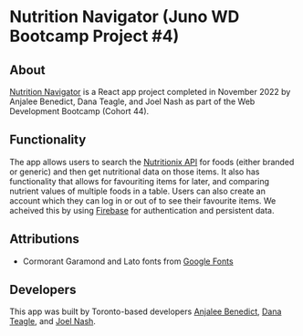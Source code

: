 # Nutrition Navigator (Juno WD Bootcamp Project #4)

## About

[Nutrition Navigator](https://nutrition-navigator.netlify.app) is a React app project completed in November 2022 by Anjalee Benedict, Dana Teagle, and Joel Nash as part of the Web Development Bootcamp (Cohort 44).

## Functionality

The app allows users to search the [Nutritionix API](https://www.nutritionix.com/business/api) for foods (either branded or generic) and then get nutritional data on those items. It also has functionality that allows for favouriting items for later, and comparing nutrient values of multiple foods in a table. Users can also create an account which they can log in or out of to see their favourite items. We acheived this by using [Firebase](https://firebase.google.com/) for authentication and persistent data.

## Attributions

- Cormorant Garamond and Lato fonts from [Google Fonts](https://fonts.google.com)

## Developers

This app was built by Toronto-based developers [Anjalee Benedict](https://anjaleebenedict.com/), [Dana Teagle](https://danateagle.com), and [Joel Nash](https://www.joelnash.ca/).
